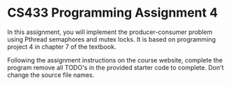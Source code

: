 # CS433 Programming Assignment 4

In this assignment, you will implement the producer-consumer problem using Pthread semaphores and mutex locks. It is based on programming project 4 in chapter 7 of the textbook. 

Following the assignment instructions on the course website, complete the program remove all TODO's in the provided starter code to complete. Don't change the source file names. 
